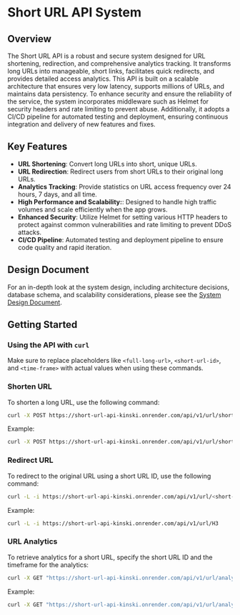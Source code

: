 # Short URL API System

## Overview

The Short URL API is a robust and secure system designed for URL shortening, redirection, and comprehensive analytics tracking. It transforms long URLs into manageable, short links, facilitates quick redirects, and provides detailed access analytics. This API is built on a scalable architecture that ensures very low latency, supports millions of URLs, and maintains data persistency. To enhance security and ensure the reliability of the service, the system incorporates middleware such as Helmet for security headers and rate limiting to prevent abuse. Additionally, it adopts a CI/CD pipeline for automated testing and deployment, ensuring continuous integration and delivery of new features and fixes.

## Key Features

- **URL Shortening**: Convert long URLs into short, unique URLs.
- **URL Redirection**: Redirect users from short URLs to their original long URLs.
- **Analytics Tracking**: Provide statistics on URL access frequency over 24 hours, 7 days, and all time.
- **High Performance and Scalability:**: Designed to handle high traffic volumes and scale efficiently when the app grows.
- **Enhanced Security**: Utilize Helmet for setting various HTTP headers to protect against common vulnerabilities and rate limiting to prevent DDoS attacks.
- **CI/CD Pipeline**: Automated testing and deployment pipeline to ensure code quality and rapid iteration.

## Design Document

For an in-depth look at the system design, including architecture decisions, database schema, and scalability considerations, please see the [System Design Document](./SYSTEM_DESIGN_DOC.md).

## Getting Started

### Using the API with `curl`

Make sure to replace placeholders like `<full-long-url>`, `<short-url-id>`, and `<time-frame>` with actual values when using these commands.

### Shorten URL
To shorten a long URL, use the following command:
```bash
curl -X POST https://short-url-api-kinski.onrender.com/api/v1/url/shorten -H "Content-Type: application/json" -d '{"longUrl": <full-long-url>}'
```
Example:
```bash
curl -X POST https://short-url-api-kinski.onrender.com/api/v1/url/shorten -H "Content-Type: application/json" -d '{"longUrl": "https://www.google.com"}'
```

### Redirect URL
To redirect to the original URL using a short URL ID, use the following command:
```bash
curl -L -i https://short-url-api-kinski.onrender.com/api/v1/url/<short-url-id>
```
Example:
```bash
curl -L -i https://short-url-api-kinski.onrender.com/api/v1/url/H3
```

### URL Analytics
To retrieve analytics for a short URL, specify the short URL ID and the timeframe for the analytics:
```bash
curl -X GET "https://short-url-api-kinski.onrender.com/api/v1/url/analytics?shortUrlId=<short-url-id>&timeFrame=<time-frame>"
```
Example:
```bash
curl -X GET "https://short-url-api-kinski.onrender.com/api/v1/url/analytics?shortUrlId=H3&timeFrame=24h"
```

